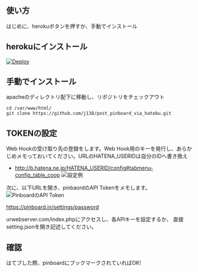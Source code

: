 ## 使い方

はじめに、herokuボタンを押すか、手動でインストール
## herokuにインストール
[![Deploy](https://www.herokucdn.com/deploy/button.png)](https://heroku.com/deploy)

## 手動でインストール
apacheのディレクトリ配下に移動し、リポジトリをチェックアウト

```
cd /var/www/html/
git clone https://github.com/j138/post_pinboard_via_hatebu.git
```

## TOKENの設定
Web Hookの受け取り先の登録をします。Web Hook用のキーを発行し、あらかじめメモっておいてください。URLのHATENA_USERIDは自分のIDへ書き換え
 - http://b.hatena.ne.jp/HATENA_USERID/config#tabmenu-config_table_coop
![設定例](http://i.imgur.com/Q6M7R7T.png "設定例")

次に、以下URLを開き、pinbaordのAPI Tokenをメモします。
![PinboardのAPI Token](http://i.imgur.com/sfIEXwA.png "PinboardのAPI Token")

https://pinboard.in/settings/password

urwebserver.com/index.phpにアクセスし、各APIキーを設定するか、
直接setting.jsonを開き記述してください。

## 確認
はてブした際、pinboardにブックマークされていればOK!

